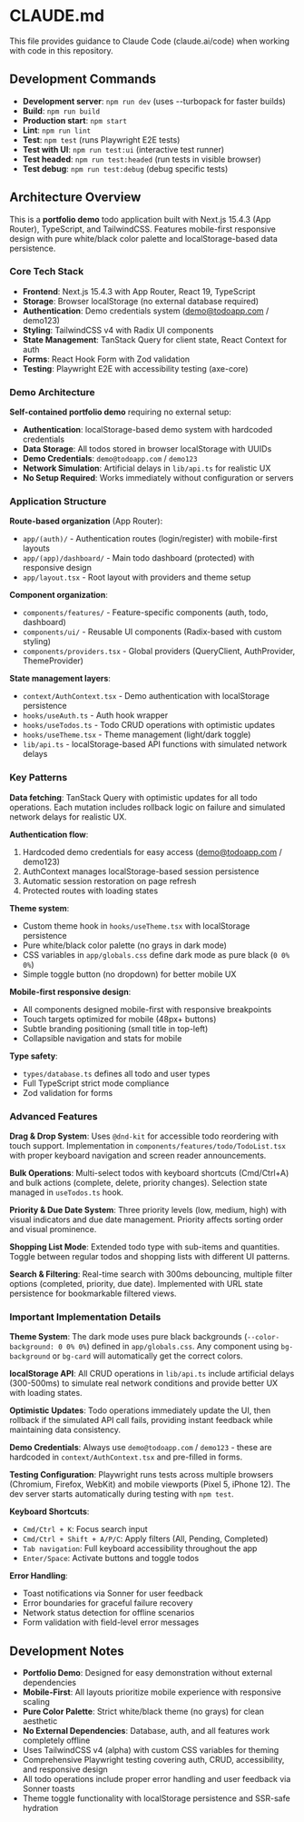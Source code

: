 # CLAUDE.md

This file provides guidance to Claude Code (claude.ai/code) when working with code in this repository.

## Development Commands

- **Development server**: `npm run dev` (uses --turbopack for faster builds)
- **Build**: `npm run build`
- **Production start**: `npm start`
- **Lint**: `npm run lint`
- **Test**: `npm test` (runs Playwright E2E tests)
- **Test with UI**: `npm run test:ui` (interactive test runner)
- **Test headed**: `npm run test:headed` (run tests in visible browser)
- **Test debug**: `npm run test:debug` (debug specific tests)

## Architecture Overview

This is a **portfolio demo** todo application built with Next.js 15.4.3 (App Router), TypeScript, and TailwindCSS. Features mobile-first responsive design with pure white/black color palette and localStorage-based data persistence.

### Core Tech Stack

- **Frontend**: Next.js 15.4.3 with App Router, React 19, TypeScript
- **Storage**: Browser localStorage (no external database required)
- **Authentication**: Demo credentials system (demo@todoapp.com / demo123)
- **Styling**: TailwindCSS v4 with Radix UI components
- **State Management**: TanStack Query for client state, React Context for auth
- **Forms**: React Hook Form with Zod validation
- **Testing**: Playwright E2E with accessibility testing (axe-core)

### Demo Architecture

**Self-contained portfolio demo** requiring no external setup:
- **Authentication**: localStorage-based demo system with hardcoded credentials
- **Data Storage**: All todos stored in browser localStorage with UUIDs
- **Demo Credentials**: `demo@todoapp.com` / `demo123`
- **Network Simulation**: Artificial delays in `lib/api.ts` for realistic UX
- **No Setup Required**: Works immediately without configuration or servers

### Application Structure

**Route-based organization** (App Router):
- `app/(auth)/` - Authentication routes (login/register) with mobile-first layouts
- `app/(app)/dashboard/` - Main todo dashboard (protected) with responsive design
- `app/layout.tsx` - Root layout with providers and theme setup

**Component organization**:
- `components/features/` - Feature-specific components (auth, todo, dashboard)
- `components/ui/` - Reusable UI components (Radix-based with custom styling)
- `components/providers.tsx` - Global providers (QueryClient, AuthProvider, ThemeProvider)

**State management layers**:
- `context/AuthContext.tsx` - Demo authentication with localStorage persistence
- `hooks/useAuth.ts` - Auth hook wrapper
- `hooks/useTodos.ts` - Todo CRUD operations with optimistic updates
- `hooks/useTheme.tsx` - Theme management (light/dark toggle)
- `lib/api.ts` - localStorage-based API functions with simulated network delays

### Key Patterns

**Data fetching**: TanStack Query with optimistic updates for all todo operations. Each mutation includes rollback logic on failure and simulated network delays for realistic UX.

**Authentication flow**: 
1. Hardcoded demo credentials for easy access (demo@todoapp.com / demo123)
2. AuthContext manages localStorage-based session persistence
3. Automatic session restoration on page refresh
4. Protected routes with loading states

**Theme system**:
- Custom theme hook in `hooks/useTheme.tsx` with localStorage persistence
- Pure white/black color palette (no grays in dark mode)
- CSS variables in `app/globals.css` define dark mode as pure black (`0 0% 0%`)
- Simple toggle button (no dropdown) for better mobile UX

**Mobile-first responsive design**:
- All components designed mobile-first with responsive breakpoints
- Touch targets optimized for mobile (48px+ buttons)
- Subtle branding positioning (small title in top-left)
- Collapsible navigation and stats for mobile

**Type safety**: 
- `types/database.ts` defines all todo and user types
- Full TypeScript strict mode compliance
- Zod validation for forms

### Advanced Features

**Drag & Drop System**: Uses `@dnd-kit` for accessible todo reordering with touch support. Implementation in `components/features/todo/TodoList.tsx` with proper keyboard navigation and screen reader announcements.

**Bulk Operations**: Multi-select todos with keyboard shortcuts (Cmd/Ctrl+A) and bulk actions (complete, delete, priority changes). Selection state managed in `useTodos.ts` hook.

**Priority & Due Date System**: Three priority levels (low, medium, high) with visual indicators and due date management. Priority affects sorting order and visual prominence.

**Shopping List Mode**: Extended todo type with sub-items and quantities. Toggle between regular todos and shopping lists with different UI patterns.

**Search & Filtering**: Real-time search with 300ms debouncing, multiple filter options (completed, priority, due date). Implemented with URL state persistence for bookmarkable filtered views.

### Important Implementation Details

**Theme System**: The dark mode uses pure black backgrounds (`--color-background: 0 0% 0%`) defined in `app/globals.css`. Any component using `bg-background` or `bg-card` will automatically get the correct colors.

**localStorage API**: All CRUD operations in `lib/api.ts` include artificial delays (300-500ms) to simulate real network conditions and provide better UX with loading states.

**Optimistic Updates**: Todo operations immediately update the UI, then rollback if the simulated API call fails, providing instant feedback while maintaining data consistency.

**Demo Credentials**: Always use `demo@todoapp.com` / `demo123` - these are hardcoded in `context/AuthContext.tsx` and pre-filled in forms.

**Testing Configuration**: Playwright runs tests across multiple browsers (Chromium, Firefox, WebKit) and mobile viewports (Pixel 5, iPhone 12). The dev server starts automatically during testing with `npm test`.

**Keyboard Shortcuts**: 
- `Cmd/Ctrl + K`: Focus search input
- `Cmd/Ctrl + Shift + A/P/C`: Apply filters (All, Pending, Completed)
- `Tab navigation`: Full keyboard accessibility throughout the app
- `Enter/Space`: Activate buttons and toggle todos

**Error Handling**: 
- Toast notifications via Sonner for user feedback
- Error boundaries for graceful failure recovery
- Network status detection for offline scenarios
- Form validation with field-level error messages

## Development Notes

- **Portfolio Demo**: Designed for easy demonstration without external dependencies
- **Mobile-First**: All layouts prioritize mobile experience with responsive scaling
- **Pure Color Palette**: Strict white/black theme (no grays) for clean aesthetic
- **No External Dependencies**: Database, auth, and all features work completely offline
- Uses TailwindCSS v4 (alpha) with custom CSS variables for theming
- Comprehensive Playwright testing covering auth, CRUD, accessibility, and responsive design
- All todo operations include proper error handling and user feedback via Sonner toasts
- Theme toggle functionality with localStorage persistence and SSR-safe hydration